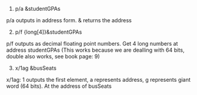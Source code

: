 1. p/a &studentGPAs

p/a outputs in address form. & returns the address

2. p/f {long[4]}&studentGPAs

p/f outputs as decimal floating point numbers. Get 4 long numbers at address studentGPAs (This works because we are dealling with 64 bits, double also works, see book page: 9)

3. x/1ag &busSeats

x/1ag: 1 outputs the first element, a represents address, g represents giant word (64 bits). At the address of busSeats
